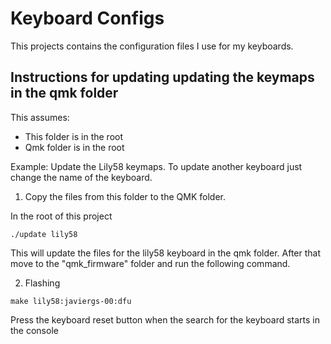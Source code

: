 # Keyboard Configs

This projects contains the configuration files I use for my keyboards.


## Instructions for updating updating the keymaps in the qmk folder
This assumes:
- This folder is in the root
- Qmk folder is in the root

Example: Update the Lily58 keymaps. To update another keyboard just change the name of the keyboard.

1. Copy the files from this folder to the QMK folder.

In the root of this project

```
./update lily58
```

This will update the files for the lily58 keyboard in the qmk folder.
After that move to the "qmk_firmware" folder and run the following command.

2. Flashing

```
make lily58:javiergs-00:dfu
```

Press the keyboard reset button when the search for the keyboard starts in the console
